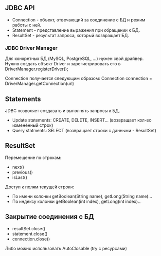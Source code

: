 ## JDBC API
- Connection - объект, отвечающий за соединение с БД и режим работы с ней.
- Statement - представление выражения при обращении к БД.
- ResultSet - результат запроса, который возвращает БД.
### JDBC Driver Manager
Для конкретных БД (MySQL, PostgreSQL, ...) нужен свой драйвер.
Нужно создать объект Driver и зарегистрировать его в DriverManager.registerDriver();

Connection получается следующим образом:
Connection connection = DriverManager.getConnection(url)

## Statements
JDBC позволяет создавать и выполнять запросы к БД.
- Update statements: CREATE, DELETE, INSERT... (возвращает кол-во изменённый строк)
- Query statments: SELECT (возвращает строки с данными -  ResultSet)

## ResultSet
Перемещение по строкам:
- next()
- previous()
- isLast()

Доступ к полям текущей строки:
- По имени колонки getBoolean(String name), getLong(String name)...
- По индексу колонки getBoolean(int index), getLong(int index)...

## Закрытие соединения с БД
- resultSet.close()
- statement.close()
- connection.close()

Либо можно использовать AutoClosable (try с ресурсами)